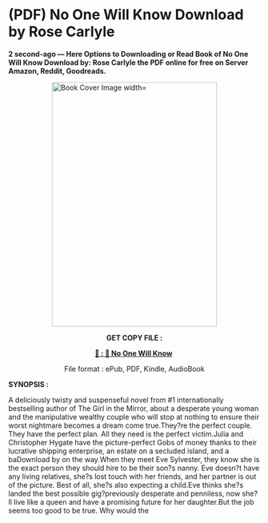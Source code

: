# (PDF) No One Will Know Download by Rose Carlyle

<p><strong>2 second-ago &mdash; Here Options to Downloading or Read Book of No One Will Know Download by: Rose Carlyle the PDF online for free on Server Amazon, Reddit, Goodreads.</strong></p><p><a href="https://us.ebookarea.xyz/?book=199532004-no-one-will-know"><img style="display: block; margin-left: auto; margin-right: auto;" src="https://i.gr-assets.com/images/S/compressed.photo.goodreads.com/books/1715185767l/199532004.jpg" alt="Book Cover Image width=" width="330" height="488" /></a></p><p style="text-align: center;"><strong>GET COPY FILE :</strong></p><p style="text-align: center;"><strong><a href="https://us.ebookarea.xyz/?book=199532004-no-one-will-know" target="_blank" rel="noopener">📢 : 🔗 No One Will Know</a>&nbsp;</strong></p><p style="text-align: center;">File format : ePub, PDF, Kindle, AudioBook</p><p><strong>SYNOPSIS :</strong></p><p>A deliciously twisty and suspenseful novel from #1 internationally bestselling author of The Girl in the Mirror, about a desperate young woman and the manipulative wealthy couple who will stop at nothing to ensure their worst nightmare becomes a dream come true.They?re the perfect couple. They have the perfect plan. All they need is the perfect victim.Julia and Christopher Hygate have the picture-perfect Gobs of money thanks to their lucrative shipping enterprise, an estate on a secluded island, and a baDownload by on the way.When they meet Eve Sylvester, they know she is the exact person they should hire to be their son?s nanny. Eve doesn?t have any living relatives, she?s lost touch with her friends, and her partner is out of the picture. Best of all, she?s also expecting a child.Eve thinks she?s landed the best possible gig?previously desperate and penniless, now she?ll live like a queen and have a promising future for her daughter.But the job seems too good to be true. Why would the </p>
